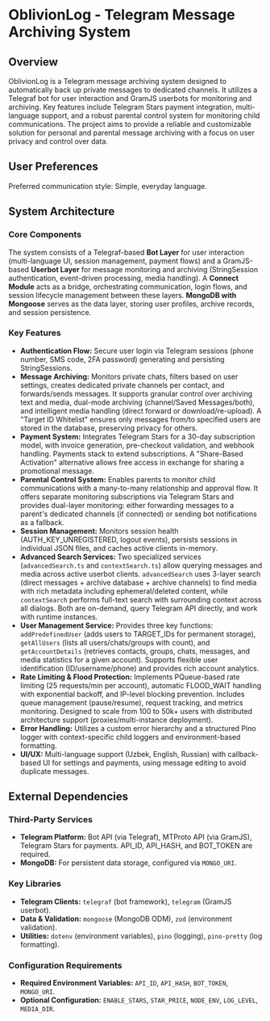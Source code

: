# OblivionLog - Telegram Message Archiving System

## Overview

OblivionLog is a Telegram message archiving system designed to automatically back up private messages to dedicated channels. It utilizes a Telegraf bot for user interaction and GramJS userbots for monitoring and archiving. Key features include Telegram Stars payment integration, multi-language support, and a robust parental control system for monitoring child communications. The project aims to provide a reliable and customizable solution for personal and parental message archiving with a focus on user privacy and control over data.

## User Preferences

Preferred communication style: Simple, everyday language.

## System Architecture

### Core Components
The system consists of a Telegraf-based **Bot Layer** for user interaction (multi-language UI, session management, payment flows) and a GramJS-based **Userbot Layer** for message monitoring and archiving (StringSession authentication, event-driven processing, media handling). A **Connect Module** acts as a bridge, orchestrating communication, login flows, and session lifecycle management between these layers. **MongoDB with Mongoose** serves as the data layer, storing user profiles, archive records, and session persistence.

### Key Features

-   **Authentication Flow:** Secure user login via Telegram sessions (phone number, SMS code, 2FA password) generating and persisting StringSessions.
-   **Message Archiving:** Monitors private chats, filters based on user settings, creates dedicated private channels per contact, and forwards/sends messages. It supports granular control over archiving text and media, dual-mode archiving (channel/Saved Messages/both), and intelligent media handling (direct forward or download/re-upload). A "Target ID Whitelist" ensures only messages from/to specified users are stored in the database, preserving privacy for others.
-   **Payment System:** Integrates Telegram Stars for a 30-day subscription model, with invoice generation, pre-checkout validation, and webhook handling. Payments stack to extend subscriptions. A "Share-Based Activation" alternative allows free access in exchange for sharing a promotional message.
-   **Parental Control System:** Enables parents to monitor child communications with a many-to-many relationship and approval flow. It offers separate monitoring subscriptions via Telegram Stars and provides dual-layer monitoring: either forwarding messages to a parent's dedicated channels (if connected) or sending bot notifications as a fallback.
-   **Session Management:** Monitors session health (AUTH_KEY_UNREGISTERED, logout events), persists sessions in individual JSON files, and caches active clients in-memory.
-   **Advanced Search Services:** Two specialized services (`advancedSearch.ts` and `contextSearch.ts`) allow querying messages and media across active userbot clients. `advancedSearch` uses 3-layer search (direct messages + archive database + archive channels) to find media with rich metadata including ephemeral/deleted content, while `contextSearch` performs full-text search with surrounding context across all dialogs. Both are on-demand, query Telegram API directly, and work with runtime instances.
-   **User Management Service:** Provides three key functions: `addPredefinedUser` (adds users to TARGET_IDs for permanent storage), `getAllUsers` (lists all users/chats/groups with count), and `getAccountDetails` (retrieves contacts, groups, chats, messages, and media statistics for a given account). Supports flexible user identification (ID/username/phone) and provides rich account analytics.
-   **Rate Limiting & Flood Protection:** Implements PQueue-based rate limiting (25 requests/min per account), automatic FLOOD_WAIT handling with exponential backoff, and IP-level blocking prevention. Includes queue management (pause/resume), request tracking, and metrics monitoring. Designed to scale from 100 to 50k+ users with distributed architecture support (proxies/multi-instance deployment).
-   **Error Handling:** Utilizes a custom error hierarchy and a structured Pino logger with context-specific child loggers and environment-based formatting.
-   **UI/UX:** Multi-language support (Uzbek, English, Russian) with callback-based UI for settings and payments, using message editing to avoid duplicate messages.

## External Dependencies

### Third-Party Services
-   **Telegram Platform:** Bot API (via Telegraf), MTProto API (via GramJS), Telegram Stars for payments. API_ID, API_HASH, and BOT_TOKEN are required.
-   **MongoDB:** For persistent data storage, configured via `MONGO_URI`.

### Key Libraries
-   **Telegram Clients:** `telegraf` (bot framework), `telegram` (GramJS userbot).
-   **Data & Validation:** `mongoose` (MongoDB ODM), `zod` (environment validation).
-   **Utilities:** `dotenv` (environment variables), `pino` (logging), `pino-pretty` (log formatting).

### Configuration Requirements
-   **Required Environment Variables:** `API_ID`, `API_HASH`, `BOT_TOKEN`, `MONGO_URI`.
-   **Optional Configuration:** `ENABLE_STARS`, `STAR_PRICE`, `NODE_ENV`, `LOG_LEVEL`, `MEDIA_DIR`.